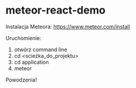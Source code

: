 # meteor-react-demo

Instalacja Meteora:
https://www.meteor.com/install

Uruchomienie:
1. otwórz command line
2. cd <scieżka_do_projektu>
3. cd application
4. meteor

Powodzenia!
